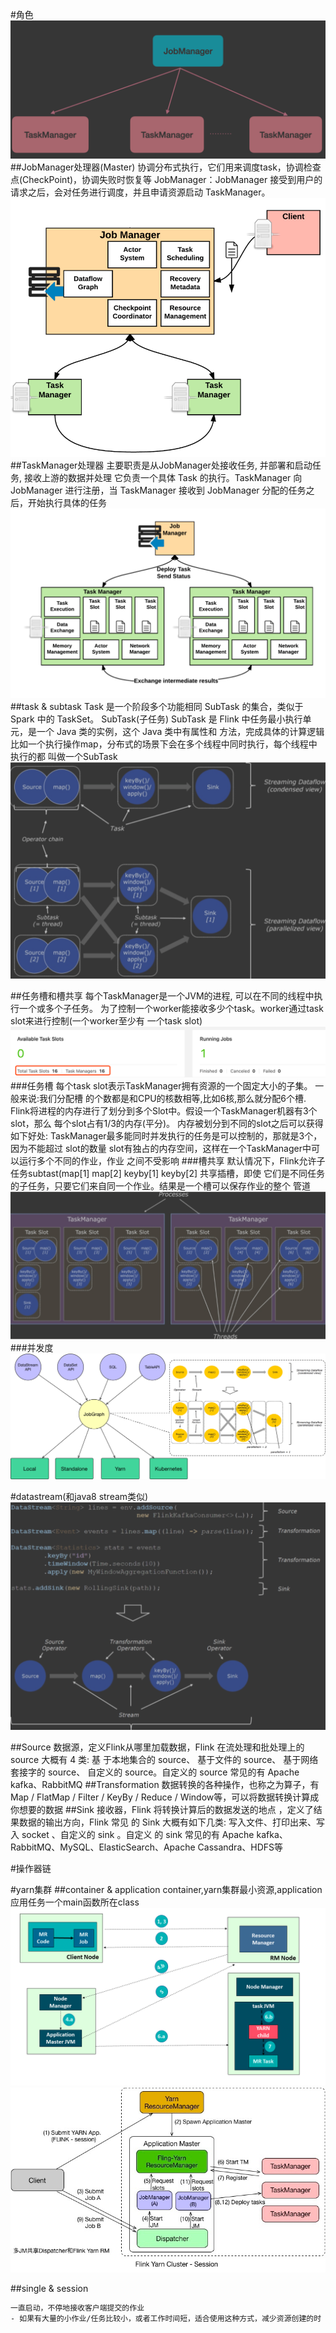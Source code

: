 #角色
![](.z_05_flink_00_拓扑_images/dab6b6f0.png)
##JobManager处理器(Master) 
协调分布式执行，它们用来调度task，协调检查点(CheckPoint)，协调失败时恢复等
JobManager：JobManager 接受到用户的请求之后，会对任务进行调度，并且申请资源启动 TaskManager。
![](.z_05_flink_00_拓扑_jobmanager_task_source_sink_操作器链_images/3c525747.png)
##TaskManager处理器
主要职责是从JobManager处接收任务, 并部署和启动任务, 接收上游的数据并处理
它负责一个具体 Task 的执行。TaskManager 向 JobManager 进行注册，当 TaskManager 接收到 JobManager 分配的任务之后，开始执行具体的任务
![](.z_05_flink_00_拓扑_jobmanager_task_source_sink_操作器链_images/76fdc08a.png)
##task & subtask
Task 是一个阶段多个功能相同 SubTask 的集合，类似于 Spark 中的 TaskSet。 SubTask(子任务)
SubTask 是 Flink 中任务最小执行单元，是一个 Java 类的实例，这个 Java 类中有属性和 方法，完成具体的计算逻辑
比如一个执行操作map，分布式的场景下会在多个线程中同时执行，每个线程中执行的都 叫做一个SubTask
![](.z_05_flink_00_拓扑_jobmanager_task_source_sink_操作器链_images/5d0e39a5.png)

##任务槽和槽共享
每个TaskManager是一个JVM的进程, 可以在不同的线程中执行一个或多个子任务。
为了控制一个worker能接收多少个task。worker通过task slot来进行控制(一个worker至少有 一个task slot)
![](.z_05_flink_00_拓扑_jobmanager_task_source_sink_操作器链_images/283ca6ab.png)
###任务槽
每个task slot表示TaskManager拥有资源的一个固定大小的子集。 一般来说:我们分配槽
的个数都是和CPU的核数相等,比如6核,那么就分配6个槽. Flink将进程的内存进行了划分到多个Slot中。假设一个TaskManager机器有3个slot，那么
每个slot占有1/3的内存(平分)。 内存被划分到不同的slot之后可以获得如下好处:
TaskManager最多能同时并发执行的任务是可以控制的，那就是3个，因为不能超过 slot的数量 slot有独占的内存空间，这样在一个TaskManager中可以运行多个不同的作业，作业 之间不受影响
###槽共享
默认情况下，Flink允许子任务subtast(map[1] map[2] keyby[1] keyby[2] 共享插槽，即使 它们是不同任务的子任务，只要它们来自同一个作业。结果是一个槽可以保存作业的整个 管道
![](.z_05_flink_00_拓扑_jobmanager_task_source_sink_操作器链_images/54155c5a.png)
###并发度
![](.z_05_flink_00_拓扑_jobmanager_task_source_sink_操作器链_images/fff0fa14.png)

#datastream(和java8 stream类似)
![](.z_05_flink_00_拓扑_images/15493d5c.png)

##Source
数据源，定义Flink从哪里加载数据，Flink 在流处理和批处理上的 source 大概有 4 类:
基 于本地集合的 source、
基于文件的 source、
基于网络套接字的 source、
自定义的 source。自定义的 source 常⻅的有 Apache kafka、RabbitMQ
##Transformation
数据转换的各种操作，也称之为算子，有 Map / FlatMap / Filter / KeyBy / Reduce /
Window等，可以将数据转换计算成你想要的数据
##Sink
接收器，Flink 将转换计算后的数据发送的地点 ，定义了结果数据的输出方向，Flink 常⻅ 的 Sink 大概有如下几类:
写入文件、打印出来、写入 socket 、自定义的 sink 。自定义 的 sink 常⻅的有 Apache kafka、RabbitMQ、MySQL、ElasticSearch、Apache Cassandra、HDFS等


#操作器链

#yarn集群
##container & application
container,yarn集群最小资源,application应用任务一个main函数所在class
[](https://cloud.tencent.com/developer/news/451821)
![](.z_05_flink_00_拓扑_jobmanager_task_source_sink_操作器链_images/015130de.png)
![](.z_05_flink_00_拓扑_jobmanager_task_source_sink_操作器链_images/c0cbf6cc.png)

##single & session
```asp
一直启动，不停地接收客户端提交的作业
- 如果有大量的小作业/任务比较小，或者工作时间短，适合使用这种方式，减少资源创建的时 间.
```
